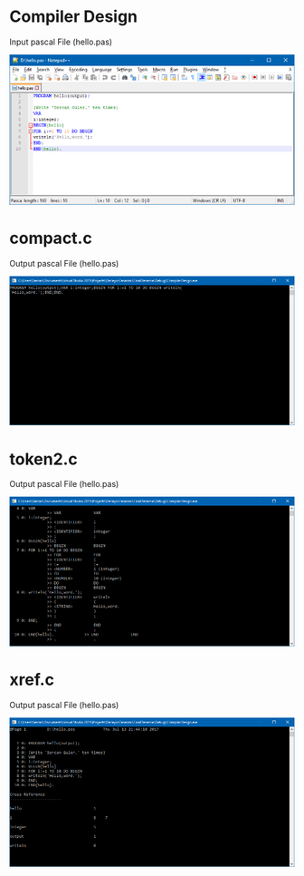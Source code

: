 # Compiler Design

Input pascal File (hello.pas)

<img src="https://github.com/gulerS/CompilerDesign/blob/master/FinalDeneme/Screenshots/input.jpg?raw=true" />

 # compact.c
Output pascal File (hello.pas)

<img src="https://github.com/gulerS/CompilerDesign/blob/master/FinalDeneme/Screenshots/compact.c.jpg?raw=true" />


 # token2.c
Output pascal File (hello.pas)

<img src="https://github.com/gulerS/CompilerDesign/blob/master/FinalDeneme/Screenshots/token2.c.jpg?raw=true" />


 # 	xref.c
Output pascal File (hello.pas)

<img src="https://github.com/gulerS/CompilerDesign/blob/master/FinalDeneme/Screenshots/xref.c.jpg?raw=true" />
